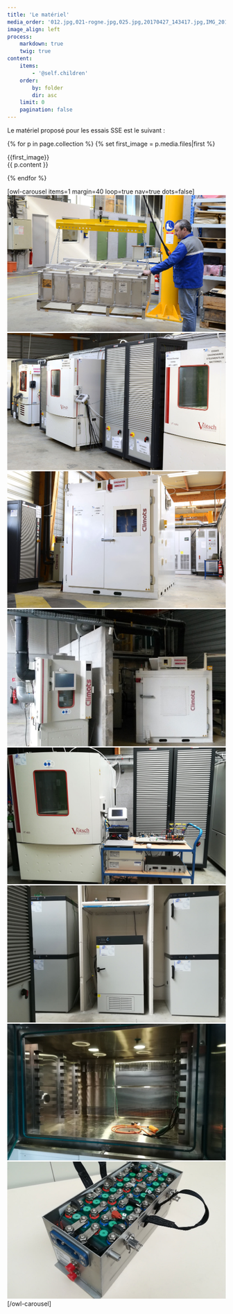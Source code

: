 ```yaml
---
title: 'Le matériel'
media_order: '012.jpg,021-rogne.jpg,025.jpg,20170427_143417.jpg,IMG_20180215_113932.jpg,IMG_20180215_114101.jpg,IMG_20180215_114324.jpg,IMG_20180215_114720.jpg'
image_align: left
process:
    markdown: true
    twig: true
content:
    items:
        - '@self.children'
    order:
        by: folder
        dir: asc
    limit: 0
    pagination: false
---
```


Le matériel proposé pour les essais SSE est le suivant :

{% for p in page.collection %}
{% set first_image = p.media.files|first %}
<div class="hardware">
<div>
{{first_image}}
</div>

<div>
{{ p.content }}
</div>
</div>

{% endfor %}

[owl-carousel items=1 margin=40 loop=true nav=true dots=false]
![](012.jpg?cropZoom=728,456&classes=caption "Manutention d’un pack batterie")
![](021-rogne.jpg?cropZoom=728,456&classes=caption  "Zone essais SSE modules")
![](025.jpg?cropZoom=728,456&classes=caption  "Enceinte SSE 11m&sup3;")
![](20170427_143417.jpg?728,456&classes=caption  "Essai SSE pack avec conditionnement d’air")
![](IMG_20180215_113932.jpg?728,456&classes=caption  "Essai pack avec setup HIL")
![](IMG_20180215_114101.jpg?728,456&classes=caption  "Enceintes essais calendaires")
![](IMG_20180215_114324.jpg?728,456&classes=caption  "Enceinte SSE 4m")
![](IMG_20180215_114720.jpg?728,456&classes=caption  "Batterie NiCd 28V aéronautique")
[/owl-carousel]
